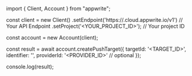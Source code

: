 import { Client, Account } from "appwrite";

const client = new Client()
    .setEndpoint('https://<REGION>.cloud.appwrite.io/v1') // Your API Endpoint
    .setProject('<YOUR_PROJECT_ID>'); // Your project ID

const account = new Account(client);

const result = await account.createPushTarget({
    targetId: '<TARGET_ID>',
    identifier: '<IDENTIFIER>',
    providerId: '<PROVIDER_ID>' // optional
});

console.log(result);
